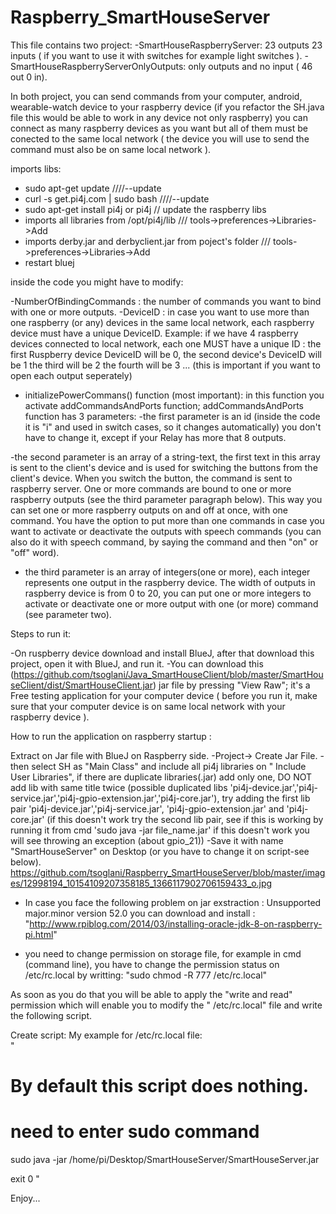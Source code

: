 # Raspberry_SmartHouseServer


This file contains two project:
-SmartHouseRaspberryServer: 23 outputs 23 inputs ( if you want to use it with switches for example light switches ).
 -SmartHouseRaspberryServerOnlyOutputs: only outputs and no input ( 46 out 0 in).

In both project, you can send commands from your computer, android, wearable-watch device to your raspberry device (if you refactor the SH.java file this would be able to work in any device not only raspberry) you can connect as many raspberry devices as you want but all of them must be conected to the same local network ( the device you will use to send the command must also be on same local network ).

imports libs:

- sudo apt-get update                                           ////--update
- curl -s get.pi4j.com | sudo bash                              ////--update
- sudo apt-get install pi4j or pi4j                            // update the raspberry libs
- imports all libraries from  /opt/pi4j/lib                   /// tools->preferences->Libraries->Add
- imports derby.jar and derbyclient.jar from poject's folder /// tools->preferences->Libraries->Add
- restart bluej

inside the code you might have to modify:

-NumberOfBindingCommands : the number of commands you want to bind with one or more outputs.
-DeviceID : in case you want to use more than one raspberry (or any) devices in the same local network, each raspberry device must have a unique DeviceID. 
Example: if we have 4 raspberry devices connected to local network, each one MUST have a unique ID :
         the first Ruspberry device DeviceID will be 0, the second device's DeviceID will be 1
         the third will be 2 the fourth will be 3 ...    (this is important if you want to open each output seperately)
- initializePowerCommans() function (most important): in this function you activate addCommandsAndPorts function;
addCommandsAndPorts function has 3 parameters: 
-the first parameter is an id (inside the code it is "i" and used in switch cases, so it changes automatically) you don't have to change it, except if your Relay has more that 8 outputs.

-the second parameter is an array of a string-text, the first text in this array is sent to the client's device and is used for switching the buttons from the client's device. When you switch the button, the command is sent to raspberry server. One or more commands are bound to one or more raspberry outputs (see the third parameter paragraph below). This way you can set one or more raspberry outputs on and off at once, with one command. You have the option to put more than one commands in case you want to activate or deactivate the outputs with speech commands (you can also do it with speech command, by saying the command and then "on" or "off" word).

- the third parameter is an array of integers(one  or more), each integer represents one output in the raspberry device. The width of outputs in raspberry device is from 0 to 20, you can put one or more integers to activate or deactivate one or more output with one (or more) command (see parameter two).

Steps to run it:

-On ruspberry device download and install BlueJ, after that download this project, open it with BlueJ, and run it.
-You can download this (https://github.com/tsoglani/Java_SmartHouseClient/blob/master/SmartHouseClient/dist/SmartHouseClient.jar) jar file by pressing "View Raw"; it's a Free testing application for your computer device ( before you run it, make sure that your computer device is on same local network with your raspberry device ).


How to run the application on raspberry startup :


Extract on Jar file with BlueJ on Raspberry side. 
-Project-> Create Jar File.
-then select SH as "Main Class" and include all pi4j libraries on " Include User Libraries", if there are duplicate 
libraries(.jar) add only one, DO NOT add lib with same title twice (possible duplicated libs 'pi4j-device.jar','pi4j-service.jar','pi4j-gpio-extension.jar','pi4j-core.jar'),
try adding the first lib pair 'pi4j-device.jar','pi4j-service.jar', 'pi4j-gpio-extension.jar' and 'pi4j-core.jar'
 (if this doesn't work try the second lib pair, see if this is working by running it from cmd 'sudo java -jar file_name.jar' if this doesn't work you will see throwing an exception (about gpio_21))
-Save it with name "SmartHouseServer" on Desktop (or you have to change it on script-see below).
https://github.com/tsoglani/Raspberry_SmartHouseServer/blob/master/images/12998194_10154109207358185_1366117902706159433_o.jpg

- In case you face the following problem on jar exstraction :  Unsupported major.minor version 52.0
you can download and install : "http://www.rpiblog.com/2014/03/installing-oracle-jdk-8-on-raspberry-pi.html"

- you  need to change permission on storage file, for example in cmd (command line), you have to change the permission status on /etc/rc.local by writting: 
 "sudo chmod -R 777 /etc/rc.local"

As soon as you do that you will be able to apply the "write and read" permission which will enable you to modify the " /etc/rc.local" file and write the following script.

Create script:
My example for /etc/rc.local file:  
" 
 # By default this script does nothing.
 # need to enter sudo command

sudo java -jar /home/pi/Desktop/SmartHouseServer/SmartHouseServer.jar


exit 0
"

Enjoy...
